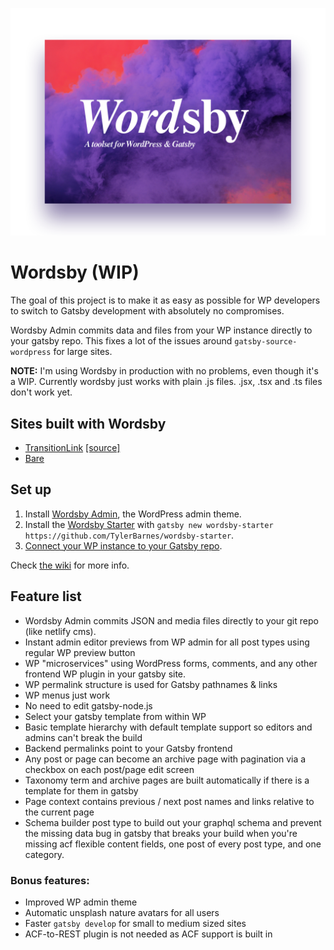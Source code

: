 ![Wordsby logo](wordsby-logo.png?raw=true "Wordsby Admin logo")

# Wordsby (WIP)

The goal of this project is to make it as easy as possible for WP developers to switch to Gatsby development with absolutely no compromises.

Wordsby Admin commits data and files from your WP instance directly to your gatsby repo. This fixes a lot of the issues around `gatsby-source-wordpress` for large sites.

**NOTE:** I'm using Wordsby in production with no problems, even though it's a WIP. Currently wordsby just works with plain .js files. .jsx, .tsx and .ts files don't work yet.

## Sites built with Wordsby

- [TransitionLink](https://transitionlink.tylerbarnes.ca) [[source]](https://github.com/TylerBarnes/TransitionLinkDocs/)
- [Bare](https://bare.ca)

## Set up

1. Install [Wordsby Admin](https://github.com/TylerBarnes/wordsby-admin), the WordPress admin theme.
2. Install the [Wordsby Starter](https://github.com/TylerBarnes/wordsby-starter) with `gatsby new wordsby-starter https://github.com/TylerBarnes/wordsby-starter`.
3. [Connect your WP instance to your Gatsby repo](https://github.com/TylerBarnes/wordsby/wiki/Github---Gitlab-integration-setup).

Check [the wiki](https://github.com/TylerBarnes/wordsby/wiki) for more info.

## Feature list

- Wordsby Admin commits JSON and media files directly to your git repo (like netlify cms).
- Instant admin editor previews from WP admin for all post types using regular WP preview button
- WP "microservices" using WordPress forms, comments, and any other frontend WP plugin in your gatsby site.
- WP permalink structure is used for Gatsby pathnames & links
- WP menus just work
- No need to edit gatsby-node.js
- Select your gatsby template from within WP
- Basic template hierarchy with default template support so editors and admins can't break the build
- Backend permalinks point to your Gatsby frontend
- Any post or page can become an archive page with pagination via a checkbox on each post/page edit screen
- Taxonomy term and archive pages are built automatically if there is a template for them in gatsby
- Page context contains previous / next post names and links relative to the current page
- Schema builder post type to build out your graphql schema and prevent the missing data bug in gatsby that breaks your build when you're missing acf flexible content fields, one post of every post type, and one category.


### Bonus features:

- Improved WP admin theme
- Automatic unsplash nature avatars for all users
- Faster `gatsby develop` for small to medium sized sites
- ACF-to-REST plugin is not needed as ACF support is built in
